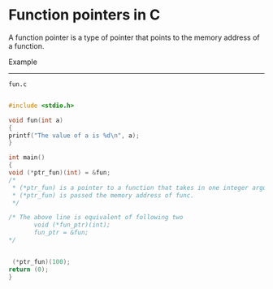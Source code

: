 # Function pointers in C

A function pointer is a type of pointer that points to the memory address of a function.

Example
<hr>

`fun.c`

```C

#include <stdio.h>

void fun(int a)
{
printf("The value of a is %d\n", a);
}

int main()
{
void (*ptr_fun)(int) = &fun;
/*
 * (*ptr_fun) is a pointer to a function that takes in one integer argument.
 * (*ptr_fun) is passed the memory address of func.
 */

/* The above line is equivalent of following two
       void (*fun_ptr)(int);
       fun_ptr = &fun; 
*/


 (*ptr_fun)(100);
return (0);
}

```

